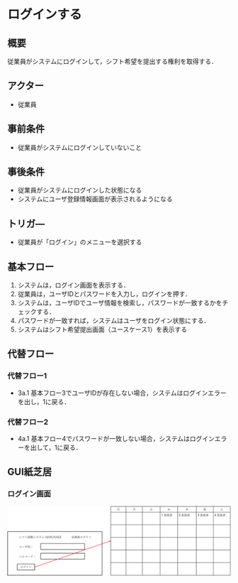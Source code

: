 # ログインする
## 概要

従業員がシステムにログインして，シフト希望を提出する権利を取得する．

## アクター

- 従業員

## 事前条件

- 従業員がシステムにログインしていないこと

## 事後条件

- 従業員がシステムにログインした状態になる  
- システムにユーザ登録情報画面が表示されるようになる

## トリガ―

- 従業員が「ログイン」のメニューを選択する

## 基本フロー

1. システムは，ログイン画面を表示する．  
2. 従業員は，ユーザIDとパスワードを入力し，ログインを押す．  
3. システムは，ユーザIDでユーザ情報を検索し，パスワードが一致するかをチェックする．  
4. パスワードが一致すれば，システムはユーザをログイン状態にする．  
5. システムはシフト希望提出画面（ユースケース1）を表示する

## 代替フロー

### 代替フロー1

- 3a.1 基本フロー3でユーザIDが存在しない場合，システムはログインエラーを出し，1に戻る．

### 代替フロー2

- 4a.1 基本フロー4でパスワードが一致しない場合，システムはログインエラーを出して，1に戻る．

## GUI紙芝居

### ログイン画面
![](./img/usecase02_sign_in.png)